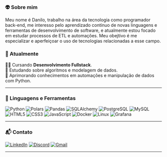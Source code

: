 <h3>👽 Sobre mim</h3>

Meu nome é Danilo, trabalho na área da tecnologia como programador back-end, me interesso pelo aprendizado contínuo de novas linguagens e ferramentas de desenvolvimento de software, e atualmente estou focado em estudar processos de ETL e automações. Meu obejtivo é me especializar e aperfeiçoar o uso de tecnologias relacionadas a esse campo.


### 💼 Atualmente

🧑‍🎓 Cursando **Desenvolvimento Fullstack**.  
📖 Estudando sobre algoritmos e modelagem de dados.  
🎯 Aprimorando conhecimentos em automações e manipulação de dados com Python.  

---

### 🧠 Linguagens e Ferramentas

<div align="left">
  
![Python](https://img.shields.io/badge/Python-3776AB?style=for-the-badge&logo=python&logoColor=white)
![Polars](https://img.shields.io/badge/Polars-00599C?style=for-the-badge&logo=python&logoColor=white)
![Pandas](https://img.shields.io/badge/Pandas-150458?style=for-the-badge&logo=pandas&logoColor=white)
![SQLAlchemy](https://img.shields.io/badge/SQLAlchemy-FF0000?style=for-the-badge)
![PostgreSQL](https://img.shields.io/badge/PostgreSQL-4169E1?style=for-the-badge&logo=postgresql&logoColor=white)
![MySQL](https://img.shields.io/badge/MySQL-00758F?style=for-the-badge&logo=mysql&logoColor=white)
![HTML5](https://img.shields.io/badge/HTML5-E34F26?style=for-the-badge&logo=html5&logoColor=white)
![CSS3](https://img.shields.io/badge/CSS3-1572B6?style=for-the-badge&logo=css3&logoColor=white)
![JavaScript](https://img.shields.io/badge/JavaScript-F7DF1E?style=for-the-badge&logo=javascript&logoColor=black)
![Docker](https://img.shields.io/badge/Docker-2496ED?style=for-the-badge&logo=docker&logoColor=white)
![Linux](https://img.shields.io/badge/Linux-FCC624?style=for-the-badge&logo=linux&logoColor=black)
![Grafana](https://img.shields.io/badge/Grafana-F46800?style=for-the-badge&logo=grafana&logoColor=white)

</div>

---

### 📬 Contato
<div align="left">
  
[![LinkedIn](https://img.shields.io/badge/LinkedIn-0077B5?style=for-the-badge&logo=linkedin&logoColor=white)](https://www.linkedin.com/in/danilo-oliveira-717246329)
[![Discord](https://img.shields.io/badge/Discord-5865F2?style=for-the-badge&logo=discord&logoColor=white)](https://discord.com/users/dann.oliv)
[![Gmail](https://img.shields.io/badge/Gmail-D14836?style=for-the-badge&logo=gmail&logoColor=white)](mailto:dnn.oliv@gmail.com)

</div>

---
